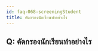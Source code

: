 ```yaml
---
id: faq-068-screeningStudent
title: คัดกรองนักเรียนทำอย่างไร
---
```


## Q: คัดกรองนักเรียนทำอย่างไร
